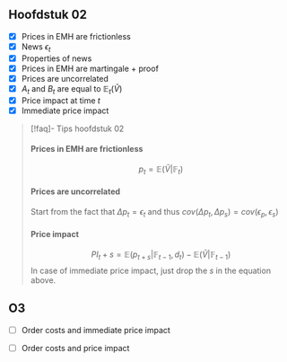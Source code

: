 ## Hoofdstuk 02
- [x] Prices in EMH are frictionless
- [x] News $\epsilon_t$ 
- [x] Properties of news
- [x] Prices in EMH are martingale + proof
- [x] Prices are uncorrelated
- [x] $A_t$ and $B_t$ are equal to $\mathbb{E}_t(\tilde{V})$
- [x] Price impact at time $t$
- [x] Immediate price impact

> [!faq]- Tips hoofdstuk 02
> #### Prices in EMH are frictionless
> $$p_t = \mathbb{E}(\tilde{V}|\mathbb{F}_t)$$
> #### Prices are uncorrelated
> Start from the fact that $\Delta p_t = \epsilon_t$ and thus $cov(\Delta p_t, \Delta p_s) = cov(\epsilon_p, \epsilon_s)$ 
> #### Price impact
> $$PI_t+s = \mathbb{E}(p_{t+s}|\mathbb{F}_{t-1}, d_t) - \mathbb{E}(\tilde{V}|\mathbb{F}_{t-1})$$
> In case of immediate price impact, just drop the $s$ in the equation above.

## O3
- [ ] Order costs and immediate price impact
- [ ] Order costs and price impact


